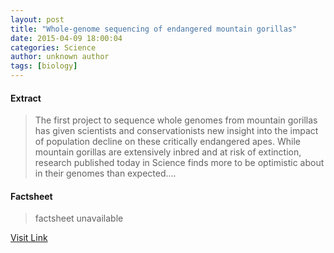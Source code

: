 ```yaml
---
layout: post
title: "Whole-genome sequencing of endangered mountain gorillas"
date: 2015-04-09 18:00:04
categories: Science
author: unknown author
tags: [biology]
---
```



#### Extract
>The first project to sequence whole genomes from mountain gorillas has given scientists and conservationists new insight into the impact of population decline on these critically endangered apes. While mountain gorillas are extensively inbred and at risk of extinction, research published today in Science finds more to be optimistic about in their genomes than expected....

#### Factsheet
>factsheet unavailable

[Visit Link](http://phys.org/news347801465.html)


